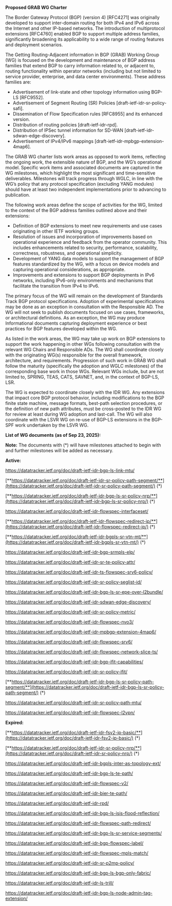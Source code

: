 **Proposed GRAB WG Charter**

The Border Gateway Protocol (BGP) (version 4) \[RFC4271\] was originally developed to support inter-domain routing for both IPv4 and IPv6 across the Internet and other IP-based networks. The introduction of multiprotocol extensions \[RFC4760\] enabled BGP to support multiple address families, significantly broadening its applicability to a wide range of routing features and deployment scenarios.

The Getting Routing-Adjacent information in BGP (GRAB) Working Group (WG) is focused on the development and maintenance of BGP address families that extend BGP to carry information related to, or adjacent to, routing functionality within operator networks (including but not limited to service provider, enterprise, and data center environments). These address families are:

- Advertisement of link-state and other topology information using BGP-LS \[RFC9552\].
- Advertisement of Segment Routing (SR) Policies \[draft-ietf-idr-sr-policy-safi\].
- Dissemination of Flow Specification rules \[RFC8955\] and its enhanced version.
- Distribution of routing policies \[draft-ietf-idr-rpd\].
- Distribution of IPSec tunnel information for SD-WAN \[draft-ietf-idr-sdwan-edge-discovery\].
- Advertisement of IPv4/IPv6 mappings \[draft-ietf-idr-mpbgp-extension-4map6\].

The GRAB WG charter lists work areas as opposed to work items, reflecting the ongoing work, the extensible nature of BGP, and the WG’s operational model. Specific work items and associated documents are captured in the WG milestones, which highlight the most significant and time-sensitive deliverables. Milestones will track progress through WGLC, in line with the WG’s policy that any protocol specification (excluding YANG modules) should have at least two independent implementations prior to advancing to publication.

The following work areas define the scope of activities for the WG, limited to the context of the BGP address families outlined above and their extensions:

- Definition of BGP extensions to meet new requirements and use cases originating in other IETF working groups.
- Resolution of issues and incorporation of improvements based on operational experience and feedback from the operator community. This includes enhancements related to security, performance, scalability, correctness, robustness, and operational simplicity.
- Development of YANG data models to support the management of BGP features standardized by the WG, with a focus on device models and capturing operational considerations, as appropriate.
- Improvements and extensions to support BGP deployments in IPv6 networks, including IPv6-only environments and mechanisms that facilitate the transition from IPv4 to IPv6.

The primary focus of the WG will remain on the development of Standards Track BGP protocol specifications. Adoption of experimental specifications may be done as an exception in consultation with the Responsible AD. The WG will not seek to publish documents focused on use cases, frameworks, or architectural definitions. As an exception, the WG may produce Informational documents capturing deployment experience or best practices for BGP features developed within the WG.

As listed in the work areas, the WG may take up work on BGP extensions to support the work happening in other WGs following consultation with the relevant WG Chairs and Responsible ADs. The WG shall coordinate closely with the originating WG(s) responsible for the overall framework, architecture, and requirements. Progression of such work in GRAB WG shall follow the maturity (specifically the adoption and WGLC milestones) of the corresponding base work in those WGs. Relevant WGs include, but are not limited to, SPRING, TEAS, CATS, SAVNET, and, in the context of BGP-LS, LSR.

The WG is expected to coordinate closely with the IDR WG. Any extensions that impact core BGP protocol behavior, including modifications to the BGP finite state machine, message formats, best-path selection procedures, or the definition of new path attributes, must be cross-posted to the IDR WG for review at least during WG adoption and last-call. The WG will also coordinate with the LSVR WG on re-use of BGP-LS extensions in the BGP-SPF work undertaken by the LSVR WG.

**List of WG documents** **(as of Sep 23, 2025):**

**Note:** The documents with (*) will have milestones attached to begin with and further milestones will be added as necessary.

**Active:**

<https://datatracker.ietf.org/doc/draft-ietf-idr-bgp-ls-link-mtu/>

[**https://datatracker.ietf.org/doc/draft-ietf-idr-sr-policy-path-segment/**](https://datatracker.ietf.org/doc/draft-ietf-idr-sr-policy-path-segment/) (*)

[**https://datatracker.ietf.org/doc/draft-ietf-idr-bgp-ls-sr-policy-nrp/**](https://datatracker.ietf.org/doc/draft-ietf-idr-bgp-ls-sr-policy-nrp/) (*)

<https://datatracker.ietf.org/doc/draft-ietf-idr-flowspec-interfaceset/>

[**https://datatracker.ietf.org/doc/draft-ietf-idr-flowspec-redirect-ip/**](https://datatracker.ietf.org/doc/draft-ietf-idr-flowspec-redirect-ip/) (*)

[**https://datatracker.ietf.org/doc/draft-ietf-idr-bgpls-sr-vtn-mt/**](https://datatracker.ietf.org/doc/draft-ietf-idr-bgpls-sr-vtn-mt/) (*)

<https://datatracker.ietf.org/doc/draft-ietf-idr-bgp-srmpls-elp/>

<https://datatracker.ietf.org/doc/draft-ietf-idr-sr-te-policy-attr/>

<https://datatracker.ietf.org/doc/draft-ietf-idr-ts-flowspec-srv6-policy/>

<https://datatracker.ietf.org/doc/draft-ietf-idr-sr-policy-seglist-id/>

<https://datatracker.ietf.org/doc/draft-ietf-idr-bgp-ls-sr-epe-over-l2bundle/>

<https://datatracker.ietf.org/doc/draft-ietf-idr-sdwan-edge-discovery/>

<https://datatracker.ietf.org/doc/draft-ietf-idr-sr-policy-metric/>

<https://datatracker.ietf.org/doc/draft-ietf-idr-flowspec-nvo3/>

<https://datatracker.ietf.org/doc/draft-ietf-idr-mpbgp-extension-4map6/>

<https://datatracker.ietf.org/doc/draft-ietf-idr-flowspec-srv6/>

<https://datatracker.ietf.org/doc/draft-ietf-idr-flowspec-network-slice-ts/>

<https://datatracker.ietf.org/doc/draft-ietf-idr-bgp-ifit-capabilities/>

<https://datatracker.ietf.org/doc/draft-ietf-idr-sr-policy-ifit/>

[**https://datatracker.ietf.org/doc/draft-ietf-idr-bgp-ls-sr-policy-path-segment/**](https://datatracker.ietf.org/doc/draft-ietf-idr-bgp-ls-sr-policy-path-segment/) (*)

<https://datatracker.ietf.org/doc/draft-ietf-idr-sr-policy-path-mtu/>

<https://datatracker.ietf.org/doc/draft-ietf-idr-flowspec-l2vpn/>

**Expired:**

[**https://datatracker.ietf.org/doc/draft-ietf-idr-fsv2-ip-basic/**](https://datatracker.ietf.org/doc/draft-ietf-idr-fsv2-ip-basic/) (*)

[**https://datatracker.ietf.org/doc/draft-ietf-idr-sr-policy-nrp/**](https://datatracker.ietf.org/doc/draft-ietf-idr-sr-policy-nrp/) (*)

<https://datatracker.ietf.org/doc/draft-ietf-idr-bgpls-inter-as-topology-ext/>

<https://datatracker.ietf.org/doc/draft-ietf-idr-bgp-ls-te-path/>

<https://datatracker.ietf.org/doc/draft-ietf-idr-flowspec-v2/>

<https://datatracker.ietf.org/doc/draft-ietf-idr-bier-te-path/>

<https://datatracker.ietf.org/doc/draft-ietf-idr-rpd/>

<https://datatracker.ietf.org/doc/draft-ietf-idr-bgp-ls-isis-flood-reflection/>

<https://datatracker.ietf.org/doc/draft-ietf-idr-flowspec-path-redirect/>

<https://datatracker.ietf.org/doc/draft-ietf-idr-bgp-ls-sr-service-segments/>

<https://datatracker.ietf.org/doc/draft-ietf-idr-bgp-flowspec-label/>

<https://datatracker.ietf.org/doc/draft-ietf-idr-flowspec-mpls-match/>

<https://datatracker.ietf.org/doc/draft-ietf-idr-sr-p2mp-policy/>

<https://datatracker.ietf.org/doc/draft-ietf-idr-bgp-ls-bgp-only-fabric/>

<https://datatracker.ietf.org/doc/draft-ietf-idr-ls-trill/>

<https://datatracker.ietf.org/doc/draft-ietf-idr-bgp-ls-node-admin-tag-extension/>



